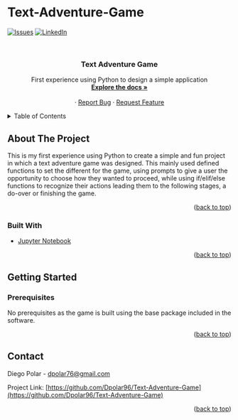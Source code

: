 # Text-Adventure-Game
<div id="top"></div>
<!--
*** Thanks for checking out the Best-README-Template. If you have a suggestion
*** that would make this better, please fork the repo and create a pull request
*** or simply open an issue with the tag "enhancement".
*** Don't forget to give the project a star!
*** Thanks again! Now go create something AMAZING! :D
-->



<!-- PROJECT SHIELDS -->
<!--
*** I'm using markdown "reference style" links for readability.
*** Reference links are enclosed in brackets [ ] instead of parentheses ( ).
*** See the bottom of this document for the declaration of the reference variables
*** for contributors-url, forks-url, etc. This is an optional, concise syntax you may use.
*** https://www.markdownguide.org/basic-syntax/#reference-style-links
-->
[![Issues][issues-shield]][issues-url]
[![LinkedIn][linkedin-shield]][linkedin-url]



<!-- PROJECT LOGO -->
<br />
<div align="center">
  <a href="https://github.com/Dpolar96/Text-Adventure-Game">
  </a>

<h3 align="center">Text Adventure Game</h3>

  <p align="center">
    First experience using Python to design a simple application
    <br />
    <a href="https://github.com/Dpolar96/Text-Adventure-Game"><strong>Explore the docs »</strong></a>
    <br />
    <br />
    ·
    <a href="https://github.com/Dpolar96/Text-Adventure-Game/issues">Report Bug</a>
    ·
    <a href="https://github.com/Dpolar96/Text-Adventure-Game/issues">Request Feature</a>
  </p>
</div>



<!-- TABLE OF CONTENTS -->
<details>
  <summary>Table of Contents</summary>
  <ol>
    <li>
      <a href="#about-the-project">About The Project</a>
      <ul>
        <li><a href="#built-with">Built With</a></li>
      </ul>
    </li>
    <li>
      <a href="#getting-started">Getting Started</a>
      <ul>
        <li><a href="#prerequisites">Prerequisites</a></li>
      </ul>
    </li>
    <li><a href="#contact">Contact</a></li>
  </ol>
</details>



<!-- ABOUT THE PROJECT -->
## About The Project

This is my first experience using Python to create a simple and fun project in which a text adventure game was designed. This mainly used defined functions to set the different for the game, using prompts to give a user the opportunity to choose how they wanted to proceed, while using if/elif/else functions to recognize their actions leading them to the following stages, a do-over or finishing the game.
<p align="right">(<a href="#top">back to top</a>)</p>



### Built With

* [Jupyter Notebook](https://docs.jupyter.org/en/latest/install.html)

<p align="right">(<a href="#top">back to top</a>)</p>



<!-- GETTING STARTED -->
## Getting Started

### Prerequisites

No prerequisites as the game is built using the base package included in the software.

<p align="right">(<a href="#top">back to top</a>)</p>


<!-- CONTACT -->
## Contact

Diego Polar - dpolar76@gmail.com

Project Link: [https://github.com/Dpolar96/Text-Adventure-Game](https://github.com/Dpolar96/Text-Adventure-Game)

<p align="right">(<a href="#top">back to top</a>)</p>


<!-- MARKDOWN LINKS & IMAGES -->
<!-- https://www.markdownguide.org/basic-syntax/#reference-style-links -->
[issues-shield]: https://img.shields.io/github/issues/Dpolar96/Text-Adventure-Game.svg?style=for-the-badge
[issues-url]: https://github.com/Dpolar96/Text-Adventure-Game/issues
[linkedin-shield]: https://img.shields.io/badge/-LinkedIn-black.svg?style=for-the-badge&logo=linkedin&colorB=555
[linkedin-url]: https://linkedin.com/in/diego-polar-velasquez-3bbbb9154/
[product-screenshot]: images/screenshot.png
